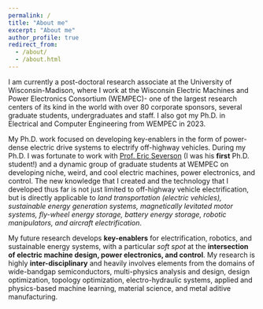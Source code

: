 ```yaml
---
permalink: /
title: "About me"
excerpt: "About me"
author_profile: true
redirect_from: 
  - /about/
  - /about.html
---
```


I am currently a post-doctoral research associate at the University of Wisconsin-Madison, where I work at the Wisconsin Electric Machines and Power Electronics Consortium (WEMPEC)- one of the largest research centers of its kind in the world with over 80 corporate sponsors, several graduate students, undergraduates and staff. 
I also got my Ph.D. in Electrical and Computer Engineering from WEMPEC in 2023.

My Ph.D. work focused on developing key-enablers in the form of power-dense electric drive systems to electrify off-highway vehicles. During my Ph.D. I was fortunate to work with [Prof. Eric Severson](https://severson.wempec.wisc.edu/) (I was his **first** Ph.D. student!) and a dynamic group of graduate students at WEMPEC on developing niche, weird, and cool electric machines, power electronics, and control.
The new knowledge that I created and the technology that I developed thus far is not just limited to off-highway vehicle electrification, but is directly applicable to _land transportation (electric vehicles), sustainable energy generation systems, magnetically levitated motor systems, fly-wheel energy storage, battery energy storage, robotic manipulators, and aircraft electrification_. 

My future research develops **key-enablers** for electrification, robotics, and sustainable energy systems, with a particular _soft spot_ at the **intersection of electric machine design, power electronics, and control**. My research is highly **inter-disciplinary** and heavily involves elements from the domains of wide-bandgap semiconductors, multi-physics analysis and design, design optimization, topology optimization, electro-hydraulic systems, applied and physics-based machine learning, material science, and metal aditive manufacturing.
